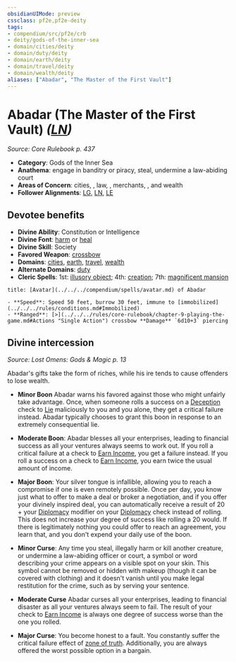 ```yaml
---
obsidianUIMode: preview
cssclass: pf2e,pf2e-deity
tags:
- compendium/src/pf2e/crb
- deity/gods-of-the-inner-sea
- domain/cities/deity
- domain/duty/deity
- domain/earth/deity
- domain/travel/deity
- domain/wealth/deity
aliases: ["Abadar", "The Master of the First Vault"]
---
```

# Abadar (The Master of the First Vault) *([LN](../../../Rules/traits/lawful-neutral-b1.md))*  
*Source: Core Rulebook p. 437*  

- **Category**: Gods of the Inner Sea
- **Anathema**: engage in banditry or piracy, steal, undermine a law-abiding court
- **Areas of Concern**: cities, , law, , merchants, , and wealth
- **Follower Alignments**: [LG](../../../Rules/traits/lawful-goo-b1.md), [LN](../../../Rules/traits/lawful-neutral-b1.md), [LE](../../../Rules/traits/lawful-evil-b1.md)

## Devotee benefits

- **Divine Ability**: Constitution or Intelligence
- **Divine Font**: [harm](../../spells/harm.md) or [heal](../../spells/heal.md)
- **Divine Skill**: Society
- **Favored Weapon**: [crossbow](../../equipment/items/crossbow.md)
- **Domains**: [cities](../domains.md#Cities), [earth](../domains.md#Earth), [travel](../domains.md#Travel), [wealth](../domains.md#Wealth)
- **Alternate Domains**: [duty](../domains.md#Duty)
- **Cleric Spells**: 1st: [illusory object](../../spells/illusory-object.md); 4th: [creation](../../spells/creation.md); 7th: [magnificent mansion](../../spells/magnificent-mansion.md)

```ad-embed-avatar
title: [Avatar](../../../compendium/spells/avatar.md) of Abadar

- **Speed**: Speed 50 feet, burrow 30 feet, immune to [immobilized](../../../rules/conditions.md#Immobilized)
- **Ranged**: [>](../../../rules/core-rulebook/chapter-9-playing-the-game.md#Actions "Single Action") crossbow **Damage** `6d10+3` piercing
```

## Divine intercession
*Source: Lost Omens: Gods & Magic p. 13*

Abadar's gifts take the form of riches, while his ire tends to cause offenders to lose wealth.

- **Minor Boon** Abadar warns his favored against those who might unfairly take advantage. Once, when someone rolls a success on a [Deception](../../skills.md#Deception) check to [Lie](../../../Rules/actions/lie.md) maliciously to you and you alone, they get a critical failure instead. Abadar typically chooses to grant this boon in response to an extremely consequential lie.
- **Moderate Boon**: Abadar blesses all your enterprises, leading to financial success as all your ventures always seems to work out. If you roll a critical failure at a check to [Earn Income](../../../Rules/actions/earn-income.md), you get a failure instead. If you roll a success on a check to [Earn Income](../../../Rules/actions/earn-income.md), you earn twice the usual amount of income.
- **Major Boon**: Your silver tongue is infallible, allowing you to reach a compromise if one is even remotely possible. Once per day, you know just what to offer to make a deal or broker a negotiation, and if you offer your divinely inspired deal, you can automatically receive a result of 20 + your [Diplomacy](../../skills.md#Diplomacy) modifier on your [Diplomacy](../../skills.md#Diplomacy) check instead of rolling. This does not increase your degree of success like rolling a 20 would. If there is legitimately nothing you could offer to reach an agreement, you learn that, and you don't expend your daily use of the boon.

- **Minor Curse**: Any time you steal, illegally harm or kill another creature, or undermine a law-abiding officer or court, a symbol or word describing your crime appears on a visible spot on your skin. This symbol cannot be removed or hidden with makeup (though it can be covered with clothing) and it doesn't vanish until you make legal restitution for the crime, such as by serving your sentence.
- **Moderate Curse** Abadar curses all your enterprises, leading to financial disaster as all your ventures always seem to fail. The result of your check to [Earn Income](../../../Rules/actions/earn-income.md) is always one degree of success worse than the one you rolled.
- **Major Curse**: You become honest to a fault. You constantly suffer the critical failure effect of [zone of truth](../../spells/zone-of-truth.md). Additionally, you are always offered the worst possible option in a bargain.
